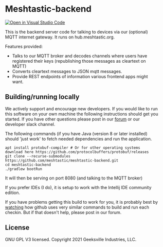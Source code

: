 # Meshtastic-backend
[![Open in Visual Studio Code](https://open.vscode.dev/badges/open-in-vscode.svg)](https://open.vscode.dev/meshtastic/meshtastic-backend)

This is the backend server code for talking to devices via our (optional) MQTT internet gateway.  It runs on hub.meshtastic.org.  

Features provided:
* Talks to our MQTT broker and decodes channels where users have registered their keys (republishing those messages as cleartext on MQTT)
* Converts cleartext messages to JSON mqtt messages.
* Provide REST endpoints of information various frontend apps might want.

## Building/running locally

We actively support and encourage new developers.  If you would like to run this software on your own machine the following instructions should get you started.  If you have other questions please post in our [forum](https://meshtastic.discourse.group/c/development) or our developer slack channel.

The following commands (if you have Java (version 8 or later installed) should 'just work' to fetch needed dependencies and run the application.

```
apt install protobuf-compiler # Or for other operating systems download here https://github.com/protocolbuffers/protobuf/releases
git clone --recurse-submodules https://github.com/meshtastic/meshtastic-backend.git
cd meshtastic-backend
./gradlew bootRun
```

It will then be serving on port 8080 (and talking to the MQTT broker)

If you prefer IDEs (I do), it is setup to work with the Intellij IDE community edition.

If you have problems getting this build to work for you, it is probably best by [watching](https://github.com/meshtastic/meshtastic-backend/actions) how github uses very similar commands to build and run each checkin.  But if that doesn't help, please post in our forum.

## License

GNU GPL V3 licensed.
Copyright 2021 Geeksville Industries, LLC.


